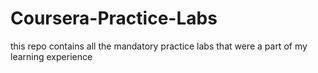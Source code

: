 # Coursera-Practice-Labs
this repo contains all the mandatory practice labs that were a part of my learning experience
